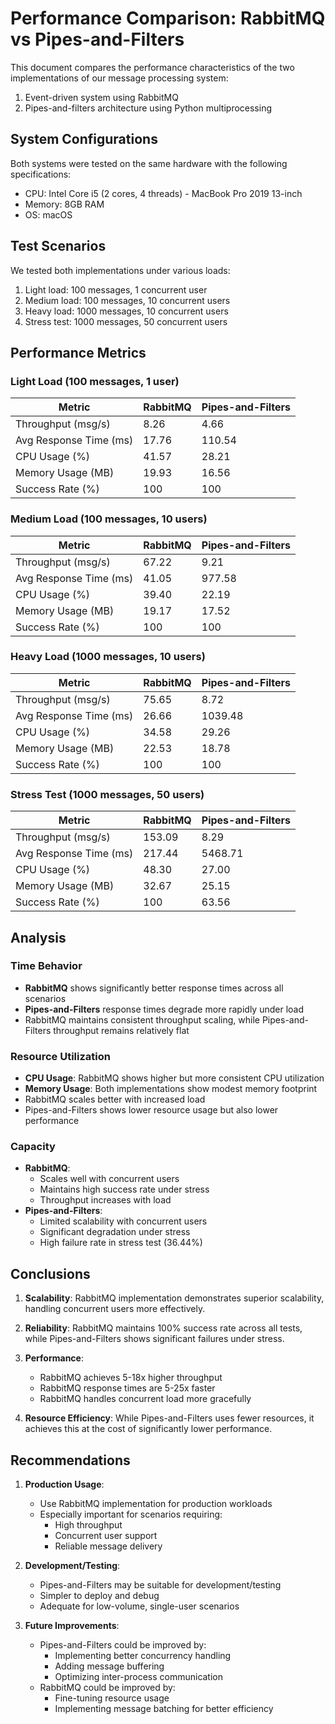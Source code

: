 # Performance Comparison: RabbitMQ vs Pipes-and-Filters

This document compares the performance characteristics of the two implementations of our message processing system:

1. Event-driven system using RabbitMQ
2. Pipes-and-filters architecture using Python multiprocessing

## System Configurations

Both systems were tested on the same hardware with the following specifications:

- CPU: Intel Core i5 (2 cores, 4 threads) - MacBook Pro 2019 13-inch
- Memory: 8GB RAM
- OS: macOS

## Test Scenarios

We tested both implementations under various loads:

1. Light load: 100 messages, 1 concurrent user
2. Medium load: 100 messages, 10 concurrent users
3. Heavy load: 1000 messages, 10 concurrent users
4. Stress test: 1000 messages, 50 concurrent users

## Performance Metrics

### Light Load (100 messages, 1 user)

| Metric | RabbitMQ | Pipes-and-Filters |
|--------|----------|-------------------|
| Throughput (msg/s) | 8.26 | 4.66 |
| Avg Response Time (ms) | 17.76 | 110.54 |
| CPU Usage (%) | 41.57 | 28.21 |
| Memory Usage (MB) | 19.93 | 16.56 |
| Success Rate (%) | 100 | 100 |

### Medium Load (100 messages, 10 users)

| Metric | RabbitMQ | Pipes-and-Filters |
|--------|----------|-------------------|
| Throughput (msg/s) | 67.22 | 9.21 |
| Avg Response Time (ms) | 41.05 | 977.58 |
| CPU Usage (%) | 39.40 | 22.19 |
| Memory Usage (MB) | 19.17 | 17.52 |
| Success Rate (%) | 100 | 100 |

### Heavy Load (1000 messages, 10 users)

| Metric | RabbitMQ | Pipes-and-Filters |
|--------|----------|-------------------|
| Throughput (msg/s) | 75.65 | 8.72 |
| Avg Response Time (ms) | 26.66 | 1039.48 |
| CPU Usage (%) | 34.58 | 29.26 |
| Memory Usage (MB) | 22.53 | 18.78 |
| Success Rate (%) | 100 | 100 |

### Stress Test (1000 messages, 50 users)

| Metric | RabbitMQ | Pipes-and-Filters |
|--------|----------|-------------------|
| Throughput (msg/s) | 153.09 | 8.29 |
| Avg Response Time (ms) | 217.44 | 5468.71 |
| CPU Usage (%) | 48.30 | 27.00 |
| Memory Usage (MB) | 32.67 | 25.15 |
| Success Rate (%) | 100 | 63.56 |

## Analysis

### Time Behavior

- **RabbitMQ** shows significantly better response times across all scenarios
- **Pipes-and-Filters** response times degrade more rapidly under load
- RabbitMQ maintains consistent throughput scaling, while Pipes-and-Filters throughput remains relatively flat

### Resource Utilization

- **CPU Usage**: RabbitMQ shows higher but more consistent CPU utilization
- **Memory Usage**: Both implementations show modest memory footprint
- RabbitMQ scales better with increased load
- Pipes-and-Filters shows lower resource usage but also lower performance

### Capacity

- **RabbitMQ**:
  - Scales well with concurrent users
  - Maintains high success rate under stress
  - Throughput increases with load
- **Pipes-and-Filters**:
  - Limited scalability with concurrent users
  - Significant degradation under stress
  - High failure rate in stress test (36.44%)

## Conclusions

1. **Scalability**: RabbitMQ implementation demonstrates superior scalability, handling concurrent users more effectively.

2. **Reliability**: RabbitMQ maintains 100% success rate across all tests, while Pipes-and-Filters shows significant failures under stress.

3. **Performance**:
   - RabbitMQ achieves 5-18x higher throughput
   - RabbitMQ response times are 5-25x faster
   - RabbitMQ handles concurrent load more gracefully

4. **Resource Efficiency**: While Pipes-and-Filters uses fewer resources, it achieves this at the cost of significantly lower performance.

## Recommendations

1. **Production Usage**:
   - Use RabbitMQ implementation for production workloads
   - Especially important for scenarios requiring:
     - High throughput
     - Concurrent user support
     - Reliable message delivery

2. **Development/Testing**:
   - Pipes-and-Filters may be suitable for development/testing
   - Simpler to deploy and debug
   - Adequate for low-volume, single-user scenarios

3. **Future Improvements**:
   - Pipes-and-Filters could be improved by:
     - Implementing better concurrency handling
     - Adding message buffering
     - Optimizing inter-process communication
   - RabbitMQ could be improved by:
     - Fine-tuning resource usage
     - Implementing message batching for better efficiency
